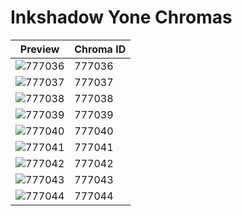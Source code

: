 # Inkshadow Yone Chromas

| Preview | Chroma ID |
|---------|-----------|
| ![777036](https://raw.communitydragon.org/latest/plugins/rcp-be-lol-game-data/global/default/v1/champion-chroma-images/777/777036.png) | 777036 |
| ![777037](https://raw.communitydragon.org/latest/plugins/rcp-be-lol-game-data/global/default/v1/champion-chroma-images/777/777037.png) | 777037 |
| ![777038](https://raw.communitydragon.org/latest/plugins/rcp-be-lol-game-data/global/default/v1/champion-chroma-images/777/777038.png) | 777038 |
| ![777039](https://raw.communitydragon.org/latest/plugins/rcp-be-lol-game-data/global/default/v1/champion-chroma-images/777/777039.png) | 777039 |
| ![777040](https://raw.communitydragon.org/latest/plugins/rcp-be-lol-game-data/global/default/v1/champion-chroma-images/777/777040.png) | 777040 |
| ![777041](https://raw.communitydragon.org/latest/plugins/rcp-be-lol-game-data/global/default/v1/champion-chroma-images/777/777041.png) | 777041 |
| ![777042](https://raw.communitydragon.org/latest/plugins/rcp-be-lol-game-data/global/default/v1/champion-chroma-images/777/777042.png) | 777042 |
| ![777043](https://raw.communitydragon.org/latest/plugins/rcp-be-lol-game-data/global/default/v1/champion-chroma-images/777/777043.png) | 777043 |
| ![777044](https://raw.communitydragon.org/latest/plugins/rcp-be-lol-game-data/global/default/v1/champion-chroma-images/777/777044.png) | 777044 |